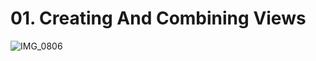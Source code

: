# 01. Creating And Combining Views

![IMG_0806](https://github.com/leehe228/SwiftUI-Study/assets/37548919/16663ba6-9e95-4921-b888-92d9eeee9d20)
